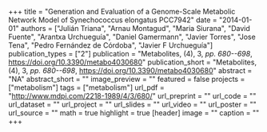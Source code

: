 +++
title = "Generation and Evaluation of a Genome-Scale Metabolic Network Model of Synechococcus elongatus PCC7942"
date = "2014-01-01"
authors = ["Julián Triana", "Arnau Montagud", "Maria Siurana", "David Fuente", "Arantxa Urchueguía", "Daniel Gamermann", "Javier Torres", "Jose Tena", "Pedro Fernández de Córdoba", "Javier F Urchueguía"]
publication_types = ["2"]
publication = "Metabolites, (4), 3, _pp. 680--698_, https://doi.org/10.3390/metabo4030680"
publication_short = "Metabolites, (4), 3, _pp. 680--698_, https://doi.org/10.3390/metabo4030680"
abstract = "NA"
abstract_short = ""
image_preview = ""
featured = false
projects = ["metabolism"]
tags = ["metabolism"]
url_pdf = "http://www.mdpi.com/2218-1989/4/3/680/"
url_preprint = ""
url_code = ""
url_dataset = ""
url_project = ""
url_slides = ""
url_video = ""
url_poster = ""
url_source = ""
math = true
highlight = true
[header]
image = ""
caption = ""
+++
